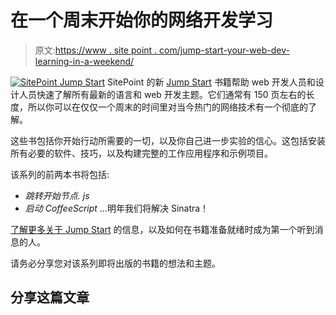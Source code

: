 # 在一个周末开始你的网络开发学习

> 原文:[https://www . site point . com/jump-start-your-web-dev-learning-in-a-weekend/](https://www.sitepoint.com/jump-start-your-web-dev-learning-in-a-weekend/)

 [![SitePoint Jump Start](../Images/a6d44109b84be07c2beeda9e93ca8a46.png "SitePoint Jump Start")](https://www.sitepoint.com/jumpstart) SitePoint 的新 [Jump Start](https://www.sitepoint.com/jumpstart) 书籍帮助 web 开发人员和设计人员快速了解所有最新的语言和 web 开发主题。它们通常有 150 页左右的长度，所以你可以在仅仅一个周末的时间里对当今热门的网络技术有一个彻底的了解。

这些书包括你开始行动所需要的一切，以及你自己进一步实验的信心。这包括安装所有必要的软件、技巧，以及构建完整的工作应用程序和示例项目。

该系列的前两本书将包括:

*   *跳转开始节点. js*
*   *启动 CoffeeScript* …明年我们将解决 Sinatra！

[了解更多关于 Jump Start](https://www.sitepoint.com/jumpstart) 的信息，以及如何在书籍准备就绪时成为第一个听到消息的人。

请务必分享您对该系列即将出版的书籍的想法和主题。

## 分享这篇文章